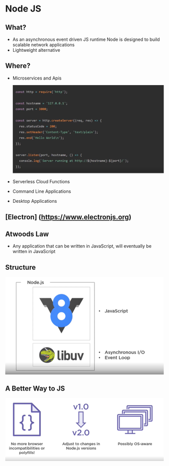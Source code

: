 # Node JS

## What?

- As an asynchronous event driven JS runtime Node is designed to build scalable network applications
- Lightweight alternative


## Where?

- Microservices and Apis
  
  ![Alt text](./images/Api.PNG)

- Serverless Cloud Functions

- Command Line Applications

- Desktop Applications


## [Electron] (https://www.electronjs.org)


## Atwoods Law

- Any application that can be written in JavaScript, will eventually be written in JavaScript

## Structure 

  ![Alt text](./images/Structure.PNG)

## A Better Way to JS

  ![Alt text](./images/image-3.PNG)
